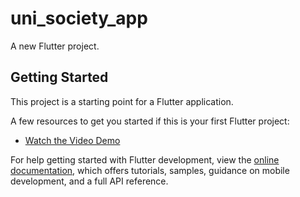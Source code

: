 # uni_society_app

A new Flutter project.

## Getting Started

This project is a starting point for a Flutter application.

A few resources to get you started if this is your first Flutter project:

- [Watch the Video Demo](https://www.youtube.com/watch?v=RzUlYojET6E&t=1s)
  

For help getting started with Flutter development, view the
[online documentation](https://docs.flutter.dev/), which offers tutorials,
samples, guidance on mobile development, and a full API reference.


